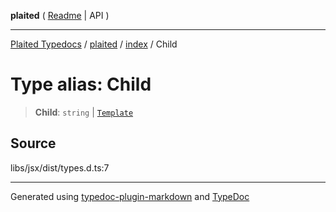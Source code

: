 **plaited** ( [Readme](../../README.md) \| API )

***

[Plaited Typedocs](../../../modules.md) / [plaited](../../modules.md) / [index](../README.md) / Child

# Type alias: Child

> **Child**: `string` \| [`Template`](Template.md)

## Source

libs/jsx/dist/types.d.ts:7

***

Generated using [typedoc-plugin-markdown](https://www.npmjs.com/package/typedoc-plugin-markdown) and [TypeDoc](https://typedoc.org/)
